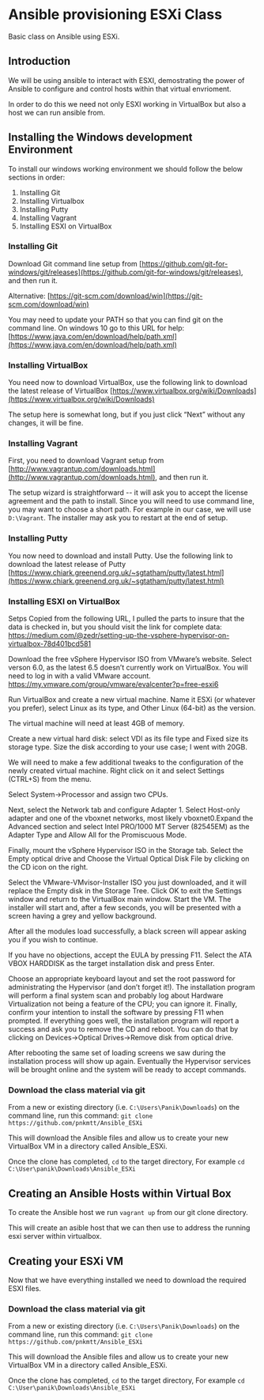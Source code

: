 # Ansible provisioning ESXi Class
Basic class on Ansible using ESXi.

## Introduction

We will be using ansible to interact with ESXI, demostrating the power of Ansible to configure and control hosts within that virtual envrioment.

In order to do this we need not only ESXI working in VirtualBox but also a host we can run ansible from.


## Installing the Windows development Environment

To install our windows working environment we should follow the below sections in order:

1. Installing Git
2. Installing Virtualbox
3. Installing Putty
4. Installing Vagrant
4. Installing ESXI on VirtualBox


### Installing Git

Download Git command line setup from [https://github.com/git-for-windows/git/releases](https://github.com/git-for-windows/git/releases), and then run it.

Alternative: [https://git-scm.com/download/win](https://git-scm.com/download/win)

You may need to update your PATH so that you can find git on the command line. On windows 10 go to this URL for help:  [https://www.java.com/en/download/help/path.xml](https://www.java.com/en/download/help/path.xml)

### Installing VirtualBox


You need now to download VirtualBox, use the following link to download the latest release of VirtualBox [https://www.virtualbox.org/wiki/Downloads](https://www.virtualbox.org/wiki/Downloads)

The setup here is somewhat long, but if you just click “Next” without any changes, it will be fine.

### Installing Vagrant

First, you need to download Vagrant setup from [http://www.vagrantup.com/downloads.html](http://www.vagrantup.com/downloads.html), and then run it.

The setup wizard is straightforward -- it will ask you to accept the license agreement and the path to install. Since you will need to use command line, you may want to choose a short path. For example in our case, we will use `D:\Vagrant`. The installer may ask you to restart at the end of setup.

### Installing Putty

You now need to download and install Putty. Use the following link to download the latest release of Putty [https://www.chiark.greenend.org.uk/~sgtatham/putty/latest.html](https://www.chiark.greenend.org.uk/~sgtatham/putty/latest.html)

### Installing ESXI on VirtualBox

Setps Copied from the following URL, I pulled the parts to insure that the data is checked in, but you should visit the link for complete data: https://medium.com/@zedr/setting-up-the-vsphere-hypervisor-on-virtualbox-78d401bcd581

Download the free vSphere Hypervisor ISO from VMware’s website. Select verson 6.0, as the latest 6.5 doesn’t currently work on VirtualBox. You will need to log in with a valid VMware account.  https://my.vmware.com/group/vmware/evalcenter?p=free-esxi6

Run VirtualBox and create a new virtual machine. Name it ESXi (or whatever you prefer), select Linux as its type, and Other Linux (64-bit) as the version.

The virtual machine will need at least 4GB of memory.

Create a new virtual hard disk: select VDI as its file type and Fixed size its storage type. Size the disk according to your use case; I went with 20GB.

We will need to make a few additional tweaks to the configuration of the newly created virtual machine. Right click on it and select Settings (CTRL+S) from the menu.

Select System→Processor and assign two CPUs.

Next, select the Network tab and configure Adapter 1. Select Host-only adapter and one of the vboxnet networks, most likely vboxnet0.Expand the Advanced section and select Intel PRO/1000 MT Server (82545EM) as the Adapter Type and Allow All for the Promiscuous Mode.

Finally, mount the vSphere Hypervisor ISO in the Storage tab. Select the Empty optical drive and Choose the Virtual Optical Disk File by clicking on the CD icon on the right.

Select the VMware-VMvisor-Installer ISO you just downloaded, and it will replace the Empty disk in the Storage Tree.
Click OK to exit the Settings window and return to the VirtualBox main window. Start the VM. The installer will start and, after a few seconds, you will be presented with a screen having a grey and yellow background.

After all the modules load successfully, a black screen will appear asking you if you wish to continue.

If you have no objections, accept the EULA by pressing F11. Select the ATA VBOX HARDDISK as the target installation disk and press Enter.

Choose an appropriate keyboard layout and set the root password for administrating the Hypervisor (and don’t forget it!). The installation program will perform a final system scan and probably log about Hardware Virtualization not being a feature of the CPU; you can ignore it.
Finally, confirm your intention to install the software by pressing F11 when prompted. If everything goes well, the installation program will report a success and ask you to remove the CD and reboot. You can do that by clicking on Devices→Optical Drives→Remove disk from optical drive.

After rebooting the same set of loading screens we saw during the installation process will show up again. Eventually the Hypervisor services will be brought online and the system will be ready to accept commands.

### Download the class material via git

From a new or existing directory (i.e. `C:\Users\Panik\Downloads`) on the command line, run this command: `git clone https://github.com/pnkmtt/Ansible_ESXi`

This will download the Ansible files and allow us to create your new VirtualBox VM in a directory called Ansible_ESXi.

Once the clone has completed, `cd` to the target directory, For example `cd C:\User\panik\Downloads\Ansible_ESXi`

## Creating an Ansible Hosts within Virtual Box

To create the Ansible host we run `vagrant up` from our git clone directory.

This will create an asible host that we can then use to address the running esxi server within virtualbox.



## Creating your ESXi VM

Now that we have everything installed we need to download the required ESXI files.


### Download the class material via git

From a new or existing directory (i.e. `C:\Users\Panik\Downloads`) on the command line, run this command: `git clone https://github.com/pnkmtt/Ansible_ESXi`

This will download the Ansible files and allow us to create your new VirtualBox VM in a directory called Ansible_ESXi.

Once the clone has completed, `cd` to the target directory, For example `cd C:\User\panik\Downloads\Ansible_ESXi`





